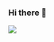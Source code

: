 ### Hi there 👋

<!--
**Jieun-Song/Jieun-Song** is a ✨ _special_ ✨ repository because its `README.md` (this file) appears on your GitHub profile.

Here are some ideas to get you started:

## Tech Stacks
Techs that I've used at least once


- 🔭 I currently belong to Myongji-Univ
- 🌱 I’m currently learning ...
- 👯 I’m looking to collaborate on ...
- 💬 Ask me about ...
- 📫 How to reach me: ...
- 😄 Pronouns: ...
- ⚡ Fun fact: ...
-->
<img src="https://img.shields.io/badge/Android-3DDC84?style=flat-square&logo=Android&logoColor=white"/>
